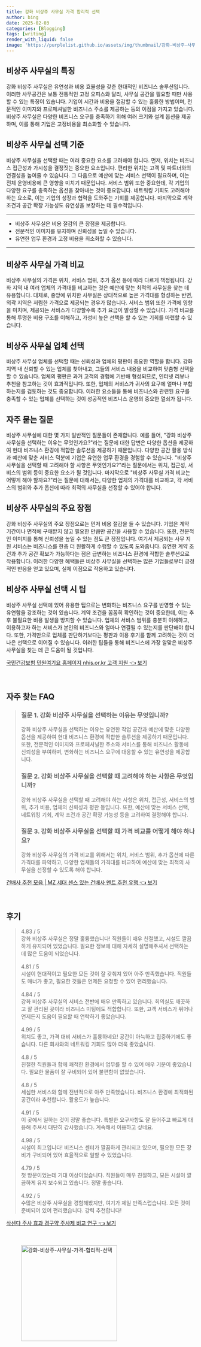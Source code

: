 ```yaml
---
title: 강화 비상주 사무실 가격 합리적 선택
author: bing
date: 2025-02-03
categories: [Blogging]
tags: [writing]
render_with_liquid: false
image: 'https://purplelist.github.io/assets/img/thumbnail/강화-비상주-사무실-가격-합리적-선택.webp'
---
```



<h2 id='비상주 사무실의 특징'>비상주 사무실의 특징</h2>

<p>강화 비상주 사무실은 유연성과 비용 효율성을 갖춘 현대적인 비즈니스 솔루션입니다. 이러한 사무공간은 보통 전통적인 고정 오피스와 달리, 사무실 공간을 필요할 때만 사용할 수 있는 특징이 있습니다. 기업이 시간과 비용을 절감할 수 있는 훌륭한 방법이며, 전문적인 이미지와 프로페셔널한 비즈니스 주소를 제공하는 등의 이점을 가지고 있습니다. 비상주 사무실은 다양한 비즈니스 요구를 충족하기 위해 여러 크기와 설계 옵션을 제공하며, 이를 통해 기업은 고정비용을 최소화할 수 있습니다.</p>

<h2 id='비상주 사무실 선택 기준'>비상주 사무실 선택 기준</h2>

<p>비상주 사무실을 선택할 때는 여러 중요한 요소를 고려해야 합니다. 먼저, 위치는 비즈니스 접근성과 가시성을 결정짓는 중요한 요소입니다. 편리한 위치는 고객 및 파트너와의 연결성을 높여줄 수 있습니다. 그 다음으로 예산에 맞는 서비스 선택이 필요하며, 이는 전체 운영비용에 큰 영향을 미치기 때문입니다. 서비스 범위 또한 중요한데, 각 기업의 다양한 요구를 충족하는 옵션을 찾아내는 것이 중요합니다. 네트워킹 기회도 고려해야 하는 요소로, 이는 기업의 성장과 협력을 도와주는 기회를 제공합니다. 마지막으로 계약 조건과 공간 확장 가능성도 유연성을 보장하는 데 필수적입니다.</p>

<hr />

<ul>
    <li>비상주 사무실은 비용 절감의 큰 장점을 제공합니다.</li>
    <li>전문적인 이미지를 유지하며 신뢰성을 높일 수 있습니다.</li>
    <li>유연한 업무 환경과 고정 비용을 최소화할 수 있습니다.</li>
</ul>

<hr />

<h2 id='비상주 사무실 가격 비교'>비상주 사무실 가격 비교</h2>

<p>비상주 사무실의 가격은 위치, 서비스 범위, 추가 옵션 등에 따라 다르게 책정됩니다. 강화 지역 내 여러 업체의 가격대를 비교하는 것은 예산에 맞는 최적의 사무실을 찾는 데 유용합니다. 대체로, 중앙에 위치한 사무실은 상대적으로 높은 가격대를 형성하는 반면, 외곽 지역은 저렴한 가격으로 제공되는 경우가 많습니다. 서비스 범위 또한 가격에 영향을 미치며, 제공되는 서비스가 다양할수록 추가 요금이 발생할 수 있습니다. 가격 비교를 통해 투명한 비용 구조를 이해하고, 가성비 높은 선택을 할 수 있는 기회를 마련할 수 있습니다.</p>

<h2 id='비상주 사무실 업체 선택'>비상주 사무실 업체 선택</h2>

<p>비상주 사무실 업체를 선택할 때는 신뢰성과 업체의 평판이 중요한 역할을 합니다. 강화 지역 내 신뢰할 수 있는 업체를 찾아내고, 그들의 서비스 내용을 비교하여 맞춤형 선택을 할 수 있습니다. 업체의 평판은 과거 고객의 경험에 기반해 형성되므로, 인터넷 리뷰나 추천을 참고하는 것이 효과적입니다. 또한, 업체의 서비스가 귀사의 요구에 얼마나 부합하는지를 검토하는 것도 중요합니다. 이러한 요소들을 통해 비즈니스와 관련된 요구를 충족할 수 있는 업체를 선택하는 것이 성공적인 비즈니스 운영의 중요한 열쇠가 됩니다.</p>

<h2 id='자주 묻는 질문'>자주 묻는 질문</h2>

<p>비상주 사무실에 대한 몇 가지 일반적인 질문들이 존재합니다. 예를 들어, "강화 비상주 사무실을 선택하는 이유는 무엇인가요?"라는 질문에 대한 답변은 다양한 옵션을 제공하여 현대 비즈니스 환경에 적합한 솔루션을 제공하기 때문입니다. 다양한 공간 활용 방식과 예산에 맞춘 서비스 덕분에 기업은 유연한 업무 환경을 경험할 수 있습니다. "비상주 사무실을 선택할 때 고려해야 할 사항은 무엇인가요?"라는 질문에서는 위치, 접근성, 서비스의 범위 등이 중요한 요소가 될 것입니다. 마지막으로 "비상주 사무실 가격 비교는 어떻게 해야 할까요?"라는 질문에 대해서는, 다양한 업체의 가격대를 비교하고, 각 서비스의 범위와 추가 옵션에 따라 최적의 사무실을 선정할 수 있어야 합니다.</p>

<h2 id='비상주 사무실의 주요 장점'>비상주 사무실의 주요 장점</h2>

<p>강화 비상주 사무실의 주요 장점으로는 먼저 비용 절감을 들 수 있습니다. 기업은 계약 기간이나 면적에 구애받지 않고 필요한 만큼만 공간을 사용할 수 있습니다. 또한, 전문적인 이미지를 통해 신뢰성을 높일 수 있는 점도 큰 장점입니다. 여기서 제공되는 사무 지원 서비스는 비즈니스를 한층 더 원활하게 수행할 수 있도록 도와줍니다. 유연한 계약 조건과 추가 공간 확보가 가능하다는 점은 급변하는 비즈니스 환경에 적합한 솔루션으로 작용합니다. 이러한 다양한 혜택들은 비상주 사무실을 선택하는 많은 기업들로부터 긍정적인 반응을 얻고 있으며, 실제 이점으로 작용하고 있습니다.</p>

<h2 id='비상주 사무실 선택 시 팁'>비상주 사무실 선택 시 팁</h2>

<p>비상주 사무실 선택에 있어 유용한 팁으로는 변화하는 비즈니스 요구를 반영할 수 있는 유연함을 강조하는 것이 있습니다. 계약 조건을 꼼꼼히 확인하는 것이 중요한데, 이는 추후 불필요한 비용 발생을 방지할 수 있습니다. 업체의 서비스 범위를 충분히 이해하고, 이용하고자 하는 서비스가 본인의 비즈니스와 얼마나 연결될 수 있는지를 판단해야 합니다. 또한, 가격만으로 업체를 판단하기보다는 평판과 이용 후기를 함께 고려하는 것이 더 나은 선택으로 이어질 수 있습니다. 이러한 팁들을 통해 비즈니스에 가장 알맞은 비상주 사무실을 찾는 데 큰 도움이 될 것입니다.</p>


<p><a class="click-button" title="국민건강보험 민원여기요 홈페이지 nhis.or.kr 고객 지원" href="https://purplelist.github.io/posts/%EA%B5%AD%EB%AF%BC%EA%B1%B4%EA%B0%95%EB%B3%B4%ED%97%98-%EB%AF%BC%EC%9B%90%EC%97%AC%EA%B8%B0%EC%9A%94-%ED%99%88%ED%8E%98%EC%9D%B4%EC%A7%80-nhis.or.kr-%EA%B3%A0%EA%B0%9D-%EC%A7%80%EC%9B%90/" rel="dofollow">국민건강보험 민원여기요 홈페이지 nhis.or.kr 고객 지원 👈 보기</a></p><br>
<h2 id='자주_찾는_FAQ'>자주 찾는 FAQ</h2>
<div itemscope="" itemtype="https://schema.org/FAQPage"> 
<blockquote> 
<div itemscope="" itemprop="mainEntity" itemtype="https://schema.org/Question"> 
<h3 itemprop="name">질문 1. 강화 비상주 사무실을 선택하는 이유는 무엇입니까?</h3> 
<div itemscope="" itemprop="acceptedAnswer" itemtype="https://schema.org/Answer"> 
<span itemprop="text"> 
<p>강화 비상주 사무실을 선택하는 이유는 유연한 작업 공간과 예산에 맞춘 다양한 옵션을 제공하여 현대 비즈니스 환경에 적합한 솔루션을 제공하기 때문입니다. 또한, 전문적인 이미지와 프로페셔널한 주소와 서비스를 통해 비즈니스 활동에 신뢰성을 부여하며, 변화하는 비즈니스 요구에 대응할 수 있는 유연성을 제공합니다.</p> 
</span> 
</div> 
</div> 

<div itemscope="" itemprop="mainEntity" itemtype="https://schema.org/Question"> 
<h3 itemprop="name">질문 2. 강화 비상주 사무실을 선택할 때 고려해야 하는 사항은 무엇입니까?</h3> 
<div itemscope="" itemprop="acceptedAnswer" itemtype="https://schema.org/Answer"> 
<span itemprop="text"> 
<p>강화 비상주 사무실을 선택할 때 고려해야 하는 사항은 위치, 접근성, 서비스의 범위, 추가 비용, 업체의 신뢰성과 평판 등입니다. 또한, 예산에 맞는 서비스 선택, 네트워킹 기회, 계약 조건과 공간 확장 가능성 등을 고려하여 결정해야 합니다.</p> 
</span> 
</div> 
</div>

<div itemscope="" itemprop="mainEntity" itemtype="https://schema.org/Question"> 
<h3 itemprop="name">질문 3. 강화 비상주 사무실을 선택할 때 가격 비교를 어떻게 해야 하나요?</h3> 
<div itemscope="" itemprop="acceptedAnswer" itemtype="https://schema.org/Answer"> 
<span itemprop="text"> 
<p>강화 비상주 사무실의 가격 비교를 위해서는 위치, 서비스 범위, 추가 옵션에 따른 가격대를 파악하고, 다양한 업체들의 가격대를 비교하여 예산에 맞는 최적의 사무실을 선정할 수 있도록 해야 합니다.</p> 
</span> 
</div> 
</div> 

</blockquote> 
</div>
<p><a class="click-button" title="건배사 추천 모음 | MZ 세대 센스 있는 건배사 멘트 추천 유행" href="https://purplelist.github.io/posts/%EA%B1%B4%EB%B0%B0%EC%82%AC-%EC%B6%94%EC%B2%9C-%EB%AA%A8%EC%9D%8C-MZ-%EC%84%B8%EB%8C%80-%EC%84%BC%EC%8A%A4-%EC%9E%88%EB%8A%94-%EA%B1%B4%EB%B0%B0%EC%82%AC-%EB%A9%98%ED%8A%B8-%EC%B6%94%EC%B2%9C-%EC%9C%A0%ED%96%89/" rel="dofollow">건배사 추천 모음 | MZ 세대 센스 있는 건배사 멘트 추천 유행 👈 보기</a></p><br>
<h2 id='후기'>후기</h2>
<div itemscope itemtype="https://schema.org/Product">
  <blockquote>
  <div itemprop="review" itemscope itemtype="https://schema.org/Review">
      <div itemprop="reviewRating" itemscope itemtype="https://schema.org/Rating"> <span itemprop="ratingValue">4.83</span> / <span itemprop="bestRating">5</span> </div>
      <span itemprop="reviewBody">강화 비상주 사무실은 정말 훌륭했습니다! 직원들이 매우 친절했고, 시설도 깔끔하게 유지되어 있었습니다. 필요한 정보에 대해 자세히 설명해주셔서 선택하는 데 많은 도움이 되었습니다.</span>
  </div>
  <br>
  <div itemprop="review" itemscope itemtype="https://schema.org/Review">
      <div itemprop="reviewRating" itemscope itemtype="https://schema.org/Rating"> <span itemprop="ratingValue">4.81</span> / <span itemprop="bestRating">5</span> </div>
      <span itemprop="reviewBody">시설이 현대적이고 필요한 모든 것이 잘 갖춰져 있어 아주 만족했습니다. 직원들도 매너가 좋고, 필요한 것들은 언제든 요청할 수 있어 편리했습니다.</span>
  </div>
  <br>
  <div itemprop="review" itemscope itemtype="https://schema.org/Review">
      <div itemprop="reviewRating" itemscope itemtype="https://schema.org/Rating"> <span itemprop="ratingValue">4.84</span> / <span itemprop="bestRating">5</span> </div>
      <span itemprop="reviewBody">강화 비상주 사무실의 서비스 전반에 매우 만족하고 있습니다. 회의실도 깨끗하고 잘 관리된 곳이라 비즈니스 미팅에도 적합합니다. 또한, 고객 서비스가 뛰어나 언제든지 도움이 필요할 때 연락하기 좋았습니다.</span>
  </div>
  <br>
  <div itemprop="review" itemscope itemtype="https://schema.org/Review">
      <div itemprop="reviewRating" itemscope itemtype="https://schema.org/Rating"> <span itemprop="ratingValue">4.99</span> / <span itemprop="bestRating">5</span> </div>
      <span itemprop="reviewBody">위치도 좋고, 가격 대비 서비스가 훌륭하네요! 공간이 아늑하고 집중하기에도 좋습니다. 다른 회사와의 네트워킹 기회도 많아 더욱 좋았습니다.</span>
  </div>
  <br>
  <div itemprop="review" itemscope itemtype="https://schema.org/Review">
      <div itemprop="reviewRating" itemscope itemtype="https://schema.org/Rating"> <span itemprop="ratingValue">4.8</span> / <span itemprop="bestRating">5</span> </div>
      <span itemprop="reviewBody">친절한 직원들과 함께 쾌적한 환경에서 업무를 할 수 있어 매우 기분이 좋았습니다. 필요한 물품이 잘 구비되어 있어 불편함이 없었습니다.</span>
  </div>
  <br>
  <div itemprop="review" itemscope itemtype="https://schema.org/Review">
      <div itemprop="reviewRating" itemscope itemtype="https://schema.org/Rating"> <span itemprop="ratingValue">4.8</span> / <span itemprop="bestRating">5</span> </div>
      <span itemprop="reviewBody">세심한 서비스와 함께 전반적으로 아주 만족했습니다. 비즈니스 환경에 최적화된 공간이라 추천합니다. 활용도가 높습니다.</span>
  </div>
  <br>
  <div itemprop="review" itemscope itemtype="https://schema.org/Review">
      <div itemprop="reviewRating" itemscope itemtype="https://schema.org/Rating"> <span itemprop="ratingValue">4.91</span> / <span itemprop="bestRating">5</span> </div>
      <span itemprop="reviewBody">이 곳에서 일하는 것이 정말 좋습니다. 특별한 요구사항도 잘 들어주고 빠르게 대응해 주셔서 대단히 감사했습니다. 계속해서 이용하고 싶네요.</span>
  </div>
  <br>
  <div itemprop="review" itemscope itemtype="https://schema.org/Review">
      <div itemprop="reviewRating" itemscope itemtype="https://schema.org/Rating"> <span itemprop="ratingValue">4.98</span> / <span itemprop="bestRating">5</span> </div>
      <span itemprop="reviewBody">시설이 최고입니다! 비즈니스 센터가 깔끔하게 관리되고 있으며, 필요한 모든 장비가 구비되어 있어 효율적으로 일할 수 있었습니다.</span>
  </div>
  <br>
  <div itemprop="review" itemscope itemtype="https://schema.org/Review">
      <div itemprop="reviewRating" itemscope itemtype="https://schema.org/Rating"> <span itemprop="ratingValue">4.79</span> / <span itemprop="bestRating">5</span> </div>
      <span itemprop="reviewBody">첫 방문이었는데 기대 이상이었습니다. 직원들이 매우 친절하고, 모든 시설이 깔끔하게 유지 보수되고 있습니다. 정말 좋습니다.</span>
  </div>
  <br>
  <div itemprop="review" itemscope itemtype="https://schema.org/Review">
      <div itemprop="reviewRating" itemscope itemtype="https://schema.org/Rating"> <span itemprop="ratingValue">4.92</span> / <span itemprop="bestRating">5</span> </div>
      <span itemprop="reviewBody">수많은 비상주 사무실을 경험해봤지만, 여기가 제일 만족스럽습니다. 모든 것이 준비되어 있어 편리했습니다. 강력 추천합니다!</span>
  </div>
  </blockquote>
</div>
<p><a class="click-button" title="삭센다 주사 효과 경구약 주사제 비교 연구" href="https://purplelist.github.io/posts/%EC%82%AD%EC%84%BC%EB%8B%A4-%EC%A3%BC%EC%82%AC-%ED%9A%A8%EA%B3%BC-%EA%B2%BD%EA%B5%AC%EC%95%BD-%EC%A3%BC%EC%82%AC%EC%A0%9C-%EB%B9%84%EA%B5%90-%EC%97%B0%EA%B5%AC/" rel="dofollow">삭센다 주사 효과 경구약 주사제 비교 연구 👈 보기</a></p><br>
<figure class="image"><img src="https://purplelist.github.io/assets/img/thumbnail/강화-비상주-사무실-가격-합리적-선택.webp" alt="강화-비상주-사무실-가격-합리적-선택" width="256" height="256"></figure>